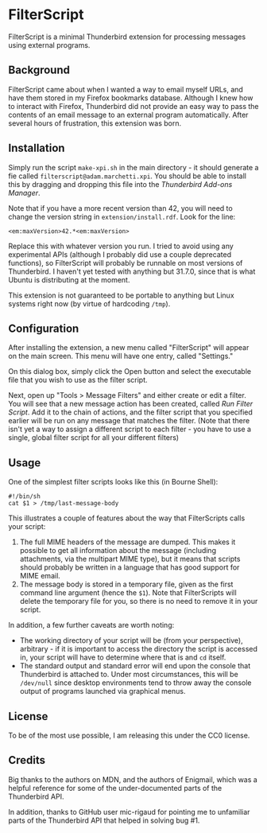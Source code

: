 # FilterScript

FilterScript is a minimal Thunderbird extension for processing messages using
external programs.

## Background

FilterScript came about when I wanted a way to email myself URLs, and have 
them stored in my Firefox bookmarks database. Although I knew how to interact
with Firefox, Thunderbird did not provide an easy way to pass the contents of an
email message to an external program automatically. After several hours of
frustration, this extension was born.

## Installation

Simply run the script `make-xpi.sh` in the main directory - it should generate
a fie called `filterscript@adam.marchetti.xpi`. You should be able to install
this by dragging and dropping this file into the *Thunderbird Add-ons Manager*.

Note that if you have a more recent version than 42, you will need to change the
version string in `extension/install.rdf`. Look for the line:
    
    <em:maxVersion>42.*<em:maxVersion>

Replace this with whatever version you run. I tried to avoid using any 
experimental APIs (although I probably did use a couple deprecated functions),
so FilterScript will probably be runnable on most versions of Thunderbird.
I haven't yet tested with anything but 31.7.0, since that is what Ubuntu is
distributing at the moment.

This extension is not guaranteed to be portable to anything but Linux systems
right now (by virtue of hardcoding `/tmp`).

## Configuration

After installing the extension, a new menu called "FilterScript" will appear on
the main screen. This menu will have one entry, called "Settings."

On this dialog box, simply click the Open button and select the executable file
that you wish to use as the filter script.

Next, open up "Tools > Message Filters" and either create or edit a filter. You
will see that a new message action has been created, called *Run Filter Script*.
Add it to the chain of actions, and the filter script that you specified earlier
will be run on any message that matches the filter. (Note that there isn't yet a
way to assign a different script to each filter - you have to use a single, global
filter script for all your different filters)

## Usage

One of the simplest filter scripts looks like this (in Bourne Shell):

    #!/bin/sh
    cat $1 > /tmp/last-message-body

This illustrates a couple of features about the way that FilterScripts calls
your script:

1. The full MIME headers of the message are dumped. This makes it possible to
   get all information about the message (including attachments, via the multipart
   MIME type), but it means that scripts should probably be written in a language
   that has good support for MIME email.
2. The message body is stored in a temporary file, given as the first command
   line argument (hence the `$1`). Note that FilterScripts will delete the
   temporary file for you, so there is no need to remove it in your script.

In addition, a few further caveats are worth noting:

- The working directory of your script will be (from your perspective), 
  arbitrary - if it is important to access the directory the script is
  accessed in, your script will have to determine where that is and
  `cd` itself.
- The standard output and standard error will end upon the console that
  Thunderbird is attached to. Under most circumstances, this will be
  `/dev/null` since desktop environments tend to throw away the console
  output of programs launched via graphical menus.

## License

To be of the most use possible, I am releasing this under the CC0 license.

## Credits

Big thanks to the authors on MDN, and the authors of Enigmail, which was a
helpful reference for some of the under-documented parts of the Thunderbird 
API.

In addition, thanks to GitHub user mic-rigaud for pointing me to unfamiliar
parts of the Thunderbird API that helped in solving bug #1.
